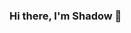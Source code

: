 ### Hi there, I'm Shadow 👋

<!--
**AnujWaghmare/AnujWaghmare** is a ✨ _special_ ✨ repository because its `README.md` (this file) appears on your GitHub profile.

Here are some ideas to get you started:

- 🔭 I’m currently working on Python...
- 🌱 I’m currently learning DS...
- 💬 Ask me about Anything...
- ⚡ Fun fact: I'm Shadow...
-->
